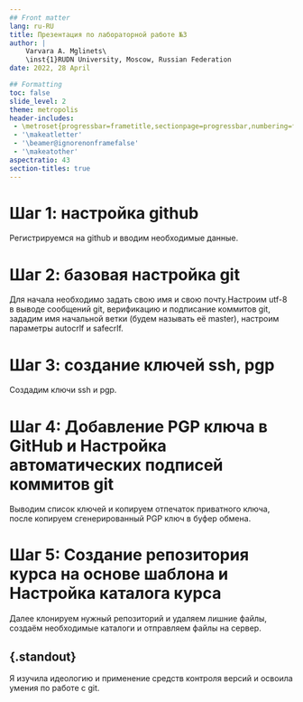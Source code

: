 ```yaml
---
## Front matter
lang: ru-RU
title: Презентация по лабораторной работе №3
author: |
	Varvara A. Mglinets\
	\inst{1}RUDN University, Moscow, Russian Federation
date: 2022, 28 April 

## Formatting
toc: false
slide_level: 2
theme: metropolis
header-includes: 
 - \metroset{progressbar=frametitle,sectionpage=progressbar,numbering=fraction}
 - '\makeatletter'
 - '\beamer@ignorenonframefalse'
 - '\makeatother'
aspectratio: 43
section-titles: true
---
```


# Шаг 1: настройка github
Регистрируемся на github и вводим необходимые данные.


# Шаг 2: базовая настройка git
Для начала необходимо задать свою имя и свою почту.Настроим utf-8 в выводе сообщений git, верификацию и подписание коммитов git, зададим имя начальной ветки (будем называть её master), настроим параметры autocrlf и safecrlf.



# Шаг 3: создание ключей ssh, pgp
Создадим ключи ssh и pgp.


# Шаг 4: Добавление PGP ключа в GitHub и Настройка автоматических подписей коммитов git
Выводим список ключей и копируем отпечаток приватного ключа, после копируем сгенерированный PGP ключ в буфер обмена.

# Шаг 5: Создание репозитория курса на основе шаблона и Настройка каталога курса
Далее клонируем нужный репозиторий и удаляем лишние файлы, создаём необходимые каталоги и отправляем файлы на сервер.





## {.standout}
 Я изучила идеологию и применение средств контроля версий и освоила умения по работе с git.


